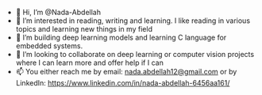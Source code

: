 - 👋 Hi, I’m @Nada-Abdellah
- 👀 I’m interested in reading, writing and learning. I like reading in various topics and learning new things in my field
- 🌱 I’m building deep learning models and learning C language for embedded systems.
- 💞️ I’m looking to collaborate on deep learning or computer vision projects where I can learn more and offer help if I can
- 📫 You either reach me by email: nada.abdellah12@gmail.com or by LinkedIn: https://www.linkedin.com/in/nada-abdellah-6456aa161/ 

<!---
Nada-Abdellah/Nada-Abdellah is a ✨ special ✨ repository because its `README.md` (this file) appears on your GitHub profile.
You can click the Preview link to take a look at your changes.
--->
